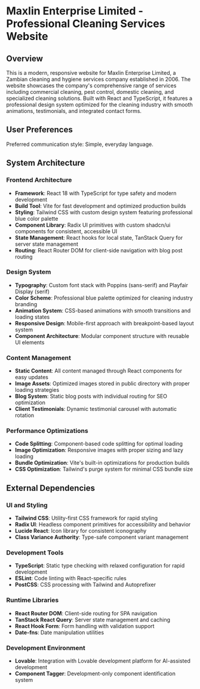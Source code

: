 # Maxlin Enterprise Limited - Professional Cleaning Services Website

## Overview

This is a modern, responsive website for Maxlin Enterprise Limited, a Zambian cleaning and hygiene services company established in 2006. The website showcases the company's comprehensive range of services including commercial cleaning, pest control, domestic cleaning, and specialized cleaning solutions. Built with React and TypeScript, it features a professional design system optimized for the cleaning industry with smooth animations, testimonials, and integrated contact forms.

## User Preferences

Preferred communication style: Simple, everyday language.

## System Architecture

### Frontend Architecture
- **Framework**: React 18 with TypeScript for type safety and modern development
- **Build Tool**: Vite for fast development and optimized production builds
- **Styling**: Tailwind CSS with custom design system featuring professional blue color palette
- **Component Library**: Radix UI primitives with custom shadcn/ui components for consistent, accessible UI
- **State Management**: React hooks for local state, TanStack Query for server state management
- **Routing**: React Router DOM for client-side navigation with blog post routing

### Design System
- **Typography**: Custom font stack with Poppins (sans-serif) and Playfair Display (serif)
- **Color Scheme**: Professional blue palette optimized for cleaning industry branding
- **Animation System**: CSS-based animations with smooth transitions and loading states
- **Responsive Design**: Mobile-first approach with breakpoint-based layout system
- **Component Architecture**: Modular component structure with reusable UI elements

### Content Management
- **Static Content**: All content managed through React components for easy updates
- **Image Assets**: Optimized images stored in public directory with proper loading strategies
- **Blog System**: Static blog posts with individual routing for SEO optimization
- **Client Testimonials**: Dynamic testimonial carousel with automatic rotation

### Performance Optimizations
- **Code Splitting**: Component-based code splitting for optimal loading
- **Image Optimization**: Responsive images with proper sizing and lazy loading
- **Bundle Optimization**: Vite's built-in optimizations for production builds
- **CSS Optimization**: Tailwind's purge system for minimal CSS bundle size

## External Dependencies

### UI and Styling
- **Tailwind CSS**: Utility-first CSS framework for rapid styling
- **Radix UI**: Headless component primitives for accessibility and behavior
- **Lucide React**: Icon library for consistent iconography
- **Class Variance Authority**: Type-safe component variant management

### Development Tools
- **TypeScript**: Static type checking with relaxed configuration for rapid development
- **ESLint**: Code linting with React-specific rules
- **PostCSS**: CSS processing with Tailwind and Autoprefixer

### Runtime Libraries
- **React Router DOM**: Client-side routing for SPA navigation
- **TanStack React Query**: Server state management and caching
- **React Hook Form**: Form handling with validation support
- **Date-fns**: Date manipulation utilities

### Development Environment
- **Lovable**: Integration with Lovable development platform for AI-assisted development
- **Component Tagger**: Development-only component identification system